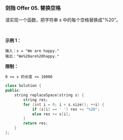 ### 剑指 Offer 05. 替换空格
请实现一个函数，把字符串 s 中的每个空格替换成"%20"。

 

**示例 1：**
```
输入：s = "We are happy."
输出："We%20are%20happy."
```

**限制：**

`0 <= s 的长度 <= 10000`

```cpp
class Solution {
public:
    string replaceSpace(string s) {
        string res;
        for (int i = 0; i < s.size(); ++i) {
            if (s[i] == ' ') res += "%20";
            else res += s[i];
        }
        return res;
    }
};
```